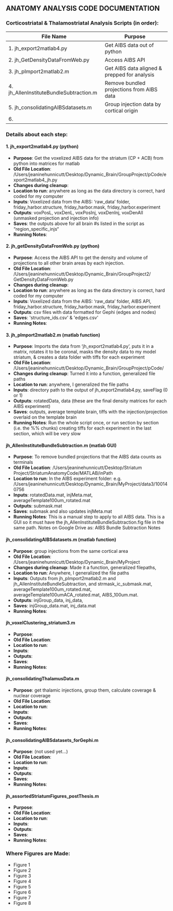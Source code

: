 ## ANATOMY ANALYSIS CODE DOCUMENTATION

### Corticostriatal & Thalamostriatal Analysis Scripts (in order):
| File Name							|	Purpose
| ----------------------------------|-------------
| 1. jh_export2matlab4.py			|	Get AIBS data out of python
| 2. jh_GetDensityDataFromWeb.py	|	Access AIBS API
| 3. jh_pImport2matlab2.m			|	Get AIBS data aligned & prepped for analysis
| 4. jh_AllenInstituteBundleSubtraction.m	|	Remove bundled projections from AIBS data
| 5. jh_consolidatingAIBSdatasets.m	|	Group injection data by cortical origin
| 6.  

	 
### Details about each step:
#### 1. jh_export2matlab4.py (python)
* __Purpose__: Get the voxelized AIBS data for the striatum (CP + ACB) from python into matrices for matlab
* __Old File Location__: /Users/jeaninehunnicutt/Desktop/Dynamic_Brain/GroupProject/pCode/export2matlab4_jh.py
* __Changes during cleanup__:
* __Location to run__: anywhere as long as the data directory is correct, hard coded for my computer
* __Inputs__: Voxelized data from the AIBS: ‘raw_data’ folder, friday_harbor.structure, friday_harbor.mask, friday_harbor.experiment
* __Outputs__: voxPosL, voxDenL, voxPosInj, voxDenInj, voxDenAll (unmasked projection and injection info)
* __Saves__: the outputs above for all brain #s listed in the script as “region_specific_injs“
* __Running Notes__: 

#### 2. jh_getDensityDataFromWeb.py (python) 
* __Purpose__:  Access the AIBS API to get the density and volume of projections to all other brain areas by each injection.
* __Old File Location__: /Users/jeaninehunnicutt/Desktop/Dynamic_Brain/GroupProject2/ GetDensityDataFromWeb.py
* __Changes during cleanup__:
* __Location to run__: anywhere as long as the data directory is correct, hard coded for my computer
* __Inputs__: Voxelized data from the AIBS: ‘raw_data’ folder, AIBS API, friday_harbor.structure, friday_harbor.mask, friday_harbor.experiment
* __Outputs__: csv files with data formatted for Gephi (edges and nodes)
* __Saves__: 'structure_ids.csv' & 'edges.csv'
* __Running Notes__:

#### 3. jh_pImport2matlab2.m (matlab function)
* __Purpose__: Imports the data from ‘jh_export2matlab4.py’, puts it in a matrix, rotates it to be coronal, masks the density data to my model striatum, & creates a data folder with tiffs for each experiment
* __Old File Location__: /Users/jeaninehunnicutt/Desktop/Dynamic_Brain/GroupProject/pCode/
* __Changes during cleanup__: Turned it into a function, generalized file paths
* __Location to run__: anywhere, I generalized the file paths
* __Inputs__: directory path to the output of jh_export2matlab4.py, saveFlag (0 or 1)
* __Outputs__: rotatedData, data (these are the final density matrices for each AIBS experiment)
* __Saves__: outputs, average template brain, tiffs with the injection/projection overlaid on the template brain
* __Running Notes__: Run the whole script once, or run section by section (i.e. the %% chunks) creating tiffs for each experiment in the last section, which will be very slow

#### jh_AllenInstituteBundleSubtraction.m (matlab GUI)
* __Purpose__: To remove bundled projections that the AIBS data counts as terminals
* __Old File Location__: /Users/jeaninehunnicutt/Desktop/Striatum Project/StriatumAnatomyCode/MATLAB/inPath
* __Location to run__: In the AIBS experiment folder: e.g. /Users/jeaninehunnicutt/Desktop/Dynamic_Brain/MyProject/data3/100140756
* __Inputs__: rotatedData.mat, injMeta.mat, averageTemplate100um_rotated.mat
* __Outputs__: submask.mat
* __Saves__: submask and also updates injMeta.mat
* __Running Notes__: This is a manual step to apply to all AIBS data. This is a GUI so it must have the jh_AllenInstituteBundleSubtraction.fig file in the same path. Notes on Google Drive as: AIBS Bundle Subtraction Notes

#### jh_consolidatingAIBSdatasets.m (matlab function)
* __Purpose__: group injections from the same cortical area
* __Old File Location__: /Users/jeaninehunnicutt/Desktop/Dynamic_Brain/MyProject
* __Changes during cleanup__: Made it a function, generalized filepaths, 
* __Location to run__: Anywhere, I generalized the file paths
* __Inputs__: Outputs from jh_pImport2matlab2.m and jh_AllenInstituteBundleSubtraction, and strmask_ic_submask.mat, averageTemplate100um_rotated.mat, averageTemplate100umACA_rotated.mat, AIBS_100um.mat. 
* __Outputs__: injGroup_data, inj_data, 
* __Saves__: injGroup_data.mat, inj_data.mat
* __Running Notes__:
	
#### jh_voxelClustering_striatum3.m
* __Purpose__: 
* __Old File Location__: 
* __Location to run__:
* __Inputs__:
* __Outputs__:
* __Saves__:
* __Running Notes__:
	
#### jh_consolidatingThalamusData.m
* __Purpose__: get thalamic injections, group them, calculate coverage & nuclear coverage
* __Old File Location__: 
* __Location to run__:
* __Inputs__:
* __Outputs__:
* __Saves__:
* __Running Notes__:
	
#### jh_consolidatingAIBSdatasets_forGephi.m
* __Purpose__: (not used yet...)
* __Old File Location__: 
* __Location to run__:
* __Inputs__:
* __Outputs__:
* __Saves__:
* __Running Notes__:
	
#### jh_assortedStriatumFigures_postThesis.m
* __Purpose__: 
* __Old File Location__: 
* __Location to run__:
* __Inputs__:
* __Outputs__:
* __Saves__:
* __Running Notes__:


### Where Figures are Made:
* Figure 1
* Figure 2
* Figure 3
* Figure 4
* Figure 5
* Figure 6
* Figure 7
* Figure 8
